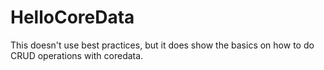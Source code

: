 # HelloCoreData

This doesn't use best practices, but it does show the basics on how to do CRUD operations with coredata.
